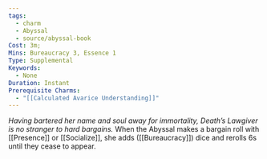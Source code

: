 ```yaml
---
tags:
  - charm
  - Abyssal
  - source/abyssal-book
Cost: 3m; 
Mins: Bureaucracy 3, Essence 1
Type: Supplemental
Keywords:
  - None
Duration: Instant
Prerequisite Charms:
  - "[[Calculated Avarice Understanding]]"
---
```

*Having bartered her name and soul away for immortality, Death’s Lawgiver is no stranger to hard bargains.*
When the Abyssal makes a bargain roll with [[Presence]] or [[Socialize]], she adds ([[Bureaucracy]]) dice and rerolls 6s until they cease to appear.